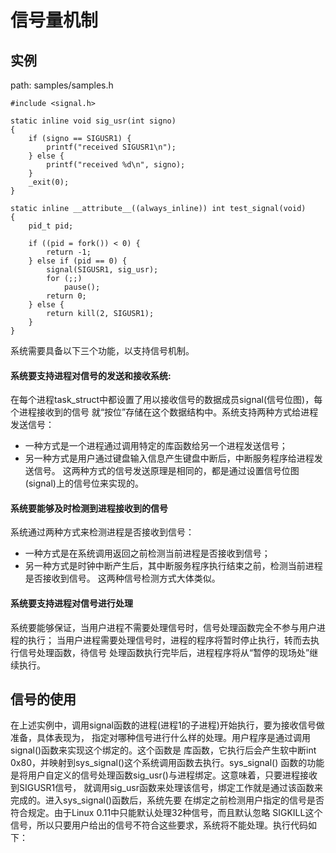 信号量机制
================================================================================

实例
--------------------------------------------------------------------------------

path: samples/samples.h
```
#include <signal.h>

static inline void sig_usr(int signo)
{
    if (signo == SIGUSR1) {
        printf("received SIGUSR1\n");
    } else {
        printf("received %d\n", signo);
    }
    _exit(0);
}

static inline __attribute__((always_inline)) int test_signal(void)
{
    pid_t pid;

    if ((pid = fork()) < 0) {
        return -1;
    } else if (pid == 0) {
        signal(SIGUSR1, sig_usr);
        for (;;)
            pause();
        return 0;
    } else {
        return kill(2, SIGUSR1);
    }
}
```

系统需要具备以下三个功能，以支持信号机制。

#### 系统要支持进程对信号的发送和接收系统:

在每个进程task_struct中都设置了用以接收信号的数据成员signal(信号位图)，每个进程接收到的信号
就“按位”存储在这个数据结构中。系统支持两种方式给进程发送信号：
* 一种方式是一个进程通过调用特定的库函数给另一个进程发送信号；
* 另一种方式是用户通过键盘输入信息产生键盘中断后，中断服务程序给进程发送信号。
这两种方式的信号发送原理是相同的，都是通过设置信号位图(signal)上的信号位来实现的。

#### 系统要能够及时检测到进程接收到的信号

系统通过两种方式来检测进程是否接收到信号：
* 一种方式是在系统调用返回之前检测当前进程是否接收到信号；
* 另一种方式是时钟中断产生后，其中断服务程序执行结束之前，检测当前进程是否接收到信号。
这两种信号检测方式大体类似。

#### 系统要支持进程对信号进行处理

系统要能够保证，当用户进程不需要处理信号时，信号处理函数完全不参与用户进程的执行；
当用户进程需要处理信号时，进程的程序将暂时停止执行，转而去执行信号处理函数，待信号
处理函数执行完毕后，进程程序将从“暂停的现场处”继续执行。

信号的使用
--------------------------------------------------------------------------------

在上述实例中，调用signal函数的进程(进程1的子进程)开始执行，要为接收信号做准备，具体表现为，
指定对哪种信号进行什么样的处理。用户程序是通过调用signal()函数来实现这个绑定的。这个函数是
库函数，它执行后会产生软中断int 0x80，并映射到sys_signal()这个系统调用函数去执行。sys_signal()
函数的功能是将用户自定义的信号处理函数sig_usr()与进程绑定。这意味着，只要进程接收到SIGUSR1信号，
就调用sig_usr函数来处理该信号，绑定工作就是通过该函数来完成的。进入sys_signal()函数后，系统先要
在绑定之前检测用户指定的信号是否符合规定。由于Linux 0.11中只能默认处理32种信号，而且默认忽略
SIGKILL这个信号，所以只要用户给出的信号不符合这些要求，系统将不能处理。执行代码如下：